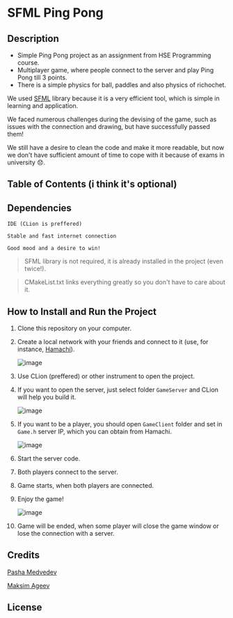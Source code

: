 # SFML Ping Pong

## Description
* Simple Ping Pong project as an assignment from HSE Programming course.
* Multiplayer game, where people connect to the server and play Ping Pong till 3 points.
* There is a simple physics for ball, paddles and also physics of richochet.

We used [SFML](https://www.sfml-dev.org/index.php) library because it is a very efficient tool, which is simple in learning and application.

We faced numerous challenges during the devising of the game, such as issues with the connection and drawing, but have successfully passed them!

We still have a desire to clean the code and make it more readable, but now we don't have sufficient amount of time to cope with it because of exams in university 😞.

## Table of Contents (i think it's optional)

## Dependencies
```IDE (CLion is preffered)```

```Stable and fast internet connection```

```Good mood and a desire to win!```

> SFML library is not required, it is already installed in the project (even twice!).

> CMakeList.txt links everything greatly so you don't have to care about it.

## How to Install and Run the Project
1. Clone this repository on your computer.
2. Create a local network with your friends and connect to it (use, for instance, [Hamachi](https://www.vpn.net/)).
   
   ![image](https://user-images.githubusercontent.com/46136468/174265344-c766426a-48ac-42a4-a808-b940cc94593e.png)
   
3. Use CLion (preffered) or other instrument to open the project.
4. If you want to open the server, just select folder ```GameServer``` and CLion will help you build it.
  
   ![image](https://user-images.githubusercontent.com/46136468/174266718-7c257aba-2f24-4661-b721-d665ccc6aaec.png)

5. If you want to be a player, you should open ```GameClient``` folder and set in ```Game.h``` server IP, which you can obtain from Hamachi.

   ![image](https://user-images.githubusercontent.com/46136468/174267759-dac8ecbb-53c8-4833-8ea8-4bd5e00b541f.png)

6. Start the server code.
7. Both players connect to the server.
8. Game starts, when both players are connected.
9. Enjoy the game!

   ![image](https://user-images.githubusercontent.com/46136468/174269275-a61fbacc-78b6-4b6f-9324-14d591ba8caa.png)


10. Game will be ended, when some player will close the game window or lose the connection with a server.

## Credits
[Pasha Medvedev](https://t.me/nightshift48)

[Maksim Ageev](https://t.me/maxveega)

## License
